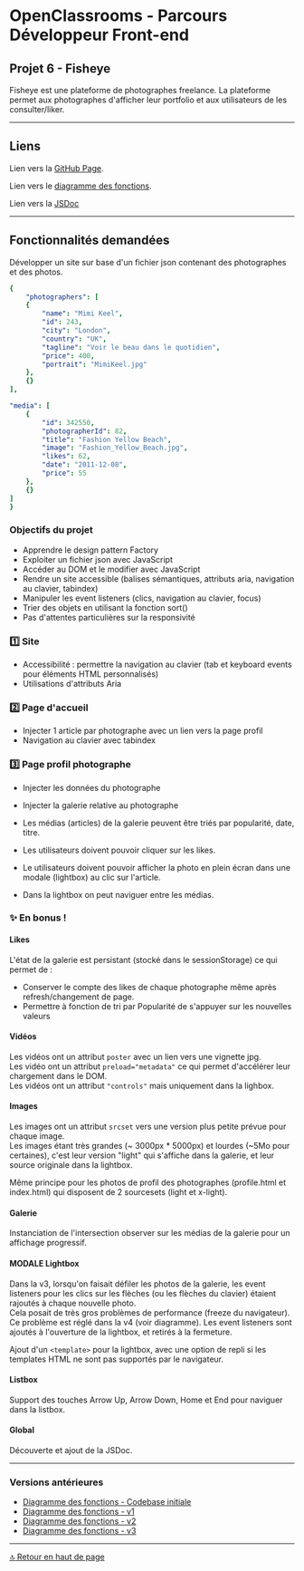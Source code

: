 # OpenClassrooms - Parcours Développeur Front-end

## <a id="start">Projet 6 - Fisheye</a>

Fisheye est une plateforme de photographes freelance.
La plateforme permet aux photographes d'afficher leur portfolio et aux utilisateurs de les consulter/liker.
___

## Liens

Lien vers la [GitHub Page](https://okuspo.github.io/Giacomo_LLINARES_6_12112021/).  

Lien vers le [diagramme des fonctions](https://whimsical.com/p6-v4-PtWt93VBERWdH3PrCxM4Ey).  

Lien vers la [JSDoc](https://okuspo.github.io/OC_P6_Fisheye/scripts/out/)
___

## Fonctionnalités demandées

Développer un site sur base d'un fichier json contenant des photographes et des photos.

```yaml
{
	"photographers": [
	{
		"name": "Mimi Keel",
		"id": 243,
		"city": "London",
		"country": "UK",
		"tagline": "Voir le beau dans le quotidien",
		"price": 400,
		"portrait": "MimiKeel.jpg"
	},
	{}
],

"media": [
	{
		"id": 342550,
		"photographerId": 82,
		"title": "Fashion Yellow Beach",
		"image": "Fashion_Yellow_Beach.jpg",
		"likes": 62,
		"date": "2011-12-08",
		"price": 55
	},
	{}
]
}
```

### Objectifs du projet

- Apprendre le design pattern Factory
- Exploiter un fichier json avec JavaScript
- Accéder au DOM et le modifier avec JavaScript
- Rendre un site accessible (balises sémantiques, attributs aria, navigation au clavier, tabindex)
- Manipuler les event listeners (clics, navigation au clavier, focus)
- Trier des objets en utilisant la fonction sort()
- Pas d'attentes particulières sur la responsivité

### :one: Site

- Accessibilité : permettre la navigation au clavier (tab et keyboard events pour éléments HTML personnalisés)
- Utilisations d'attributs Aria

### :two: Page d'accueil

- Injecter 1 article par photographe avec un lien vers la page profil
- Navigation au clavier avec tabindex

### :three: Page profil photographe

- Injecter les données du photographe
- Injecter la galerie relative au photographe

- Les médias (articles) de la galerie peuvent être triés par popularité, date, titre.
- Les utilisateurs doivent pouvoir cliquer sur les likes.
- Le utilisateurs doivent pouvoir afficher la photo en plein écran dans une modale (lightbox) au clic sur l'article.
- Dans la lightbox on peut naviguer entre les médias.

### :sparkles: En bonus !

#### Likes

L'état de la galerie est persistant (stocké dans le sessionStorage) ce qui permet de :

- Conserver le compte des likes de chaque photographe même après refresh/changement de page.
- Permettre à fonction de tri par Popularité de s'appuyer sur les nouvelles valeurs

#### Vidéos

Les vidéos ont un attribut `poster` avec un lien vers une vignette jpg.  
Les vidéo ont un attribut `preload="metadata"` ce qui permet d'accélérer leur chargement dans le DOM.  
Les vidéos ont un attribut `"controls"` mais uniquement dans la lighbox.  

#### Images

Les images ont un attribut `srcset` vers une version plus petite prévue pour chaque image.  
Les images étant très grandes (~ 3000px * 5000px) et lourdes (~5Mo pour certaines), c'est leur version "light" qui s'affiche dans la galerie, et leur source originale dans la lightbox.  

Même principe pour les photos de profil des photographes (profile.html et index.html) qui disposent de 2 sourcesets (light et x-light).  

#### Galerie

Instanciation de l'intersection observer sur les médias de la galerie pour un affichage progressif.

#### MODALE Lightbox

Dans la v3, lorsqu'on faisait défiler les photos de la galerie, les event listeners pour les clics sur les flèches (ou les flèches du clavier) étaient rajoutés à chaque nouvelle photo.  
Cela posait de très gros problèmes de performance (freeze du navigateur).  
Ce problème est réglé dans la v4 (voir diagramme). Les event listeners sont ajoutés à l'ouverture de la lightbox, et retirés à la fermeture.  

Ajout d'un `<template>` pour la lightbox, avec une option de repli si les templates HTML ne sont pas supportés par le navigateur.  

#### Listbox

Support des touches Arrow Up, Arrow Down, Home et End pour naviguer dans la listbox.

#### Global

Découverte et ajout de la JSDoc.  

___

### Versions antérieures

- [Diagramme des fonctions - Codebase initiale](https://whimsical.com/p6-default-codebase-NmtiyYW4fcZdGe7scF4N9h)
- [Diagramme des fonctions - v1](https://whimsical.com/p6-v1-2UpNeXviK4t4p4QTr451iv)
- [Diagramme des fonctions - v2](https://whimsical.com/p6-v2-A87joBVZsNk5HMAfs7Wg3E)
- [Diagramme des fonctions - v3](https://whimsical.com/p6-v3-9AFQhqD5Um8mHJavxmGz6L)
___
[:top: Retour en haut de page](#start)